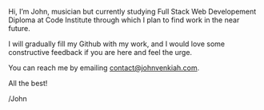 Hi, I’m John, musician but currently studying Full Stack Web Developement Diploma at Code Institute through which I plan to find work in the near future.

I will gradually fill my Github with my work, and I would love some constructive feedback if you are here and feel the urge.

You can reach me by emailing contact@johnvenkiah.com.

All the best!


/John

<!---
johnvenkiah/johnvenkiah is a ✨ special ✨ repository because its `README.md` (this file) appears on your GitHub profile.
You can click the Preview link to take a look at your changes.
--->
